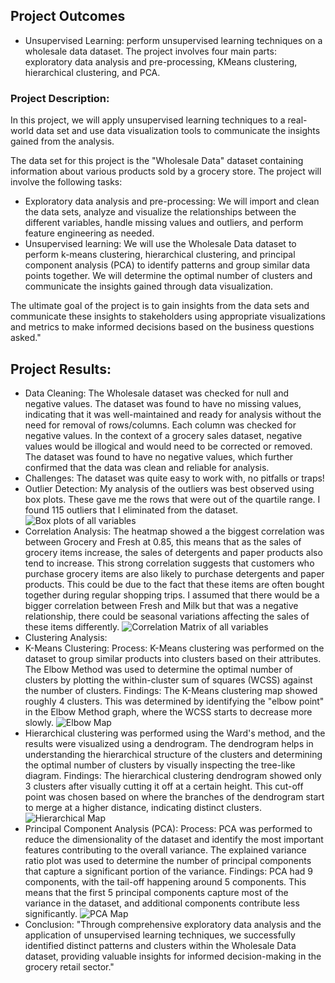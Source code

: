 ## Project Outcomes
- Unsupervised Learning: perform unsupervised learning techniques on a wholesale data dataset. The project involves four main parts: exploratory data analysis and pre-processing, KMeans clustering, hierarchical clustering, and PCA.
### Project Description:
In this project, we will apply unsupervised learning techniques to a real-world data set and use data visualization tools to communicate the insights gained from the analysis.

The data set for this project is the "Wholesale Data" dataset containing information about various products sold by a grocery store.
The project will involve the following tasks:

-	Exploratory data analysis and pre-processing: We will import and clean the data sets, analyze and visualize the relationships between the different variables, handle missing values and outliers, and perform feature engineering as needed.
-	Unsupervised learning: We will use the Wholesale Data dataset to perform k-means clustering, hierarchical clustering, and principal component analysis (PCA) to identify patterns and group similar data points together. We will determine the optimal number of clusters and communicate the insights gained through data visualization.

The ultimate goal of the project is to gain insights from the data sets and communicate these insights to stakeholders using appropriate visualizations and metrics to make informed decisions based on the business questions asked."
## Project Results: 
- Data Cleaning: The Wholesale dataset was checked for null and negative values. The dataset was found to have no missing values, indicating that it was well-maintained and ready for analysis without the need for removal of rows/columns.  Each column was checked for negative values. In the context of a grocery sales dataset, negative values would be illogical and would need to be corrected or removed.  The dataset was found to have no negative values, which further confirmed that the data was clean and reliable for analysis.
- Challenges: The dataset was quite easy to work with, no pitfalls or traps!
- Outlier Detection: My analysis of the outliers was best observed using box plots. These gave me the rows that were out of the quartile range. I found 115 outliers that I eliminated from the dataset.
![Box plots of all variables](/Users/blairjdaniel/lighthouse/lighthouse/ml-project-unsupervised-learning/Cluster-Wholesale_data/images/boxplot.png)
- Correlation Analysis: The heatmap showed a the biggest correlation was between Grocery and Fresh at 0.85, this means that as the sales of grocery items increase, the sales of detergents and paper products also tend to increase. This strong correlation suggests that customers who purchase grocery items are also likely to purchase detergents and paper products. This could be due to the fact that these items are often bought together during regular shopping trips. I assumed that there would be a bigger correlation between Fresh and Milk but that was a negative relationship, there could be seasonal variations affecting the sales of these items differently.
![Correlation Matrix of all variables](/Users/blairjdaniel/lighthouse/lighthouse/ml-project-unsupervised-learning/Cluster-Wholesale_data/images/corr.png)
- Clustering Analysis: 
- K-Means Clustering: Process: K-Means clustering was performed on the dataset to group similar products into clusters based on their attributes. The Elbow Method was used to determine the optimal number of clusters by plotting the within-cluster sum of squares (WCSS) against the number of clusters.
Findings: The K-Means clustering map showed roughly 4 clusters. This was determined by identifying the "elbow point" in the Elbow Method graph, where the WCSS starts to decrease more slowly.
![Elbow Map](/Users/blairjdaniel/lighthouse/lighthouse/ml-project-unsupervised-learning/Cluster-Wholesale_data/images/elbow.png)
- Hierarchical clustering was performed using the Ward's method, and the results were visualized using a dendrogram. The dendrogram helps in understanding the hierarchical structure of the clusters and determining the optimal number of clusters by visually inspecting the tree-like diagram.
Findings: The hierarchical clustering dendrogram showed only 3 clusters after visually cutting it off at a certain height. This cut-off point was chosen based on where the branches of the dendrogram start to merge at a higher distance, indicating distinct clusters.
![Hierarchical Map](/Users/blairjdaniel/lighthouse/lighthouse/ml-project-unsupervised-learning/Cluster-Wholesale_data/images/hierarchical.png)
- Principal Component Analysis (PCA): Process: PCA was performed to reduce the dimensionality of the dataset and identify the most important features contributing to the overall variance. The explained variance ratio plot was used to determine the number of principal components that capture a significant portion of the variance.
Findings: PCA had 9 components, with the tail-off happening around 5 components. This means that the first 5 principal components capture most of the variance in the dataset, and additional components contribute less significantly.
![PCA Map](/Users/blairjdaniel/lighthouse/lighthouse/ml-project-unsupervised-learning/Cluster-Wholesale_data/images/pca.png)
- Conclusion: "Through comprehensive exploratory data analysis and the application of unsupervised learning techniques, we successfully identified distinct patterns and clusters within the Wholesale Data dataset, providing valuable insights for informed decision-making in the grocery retail sector."
